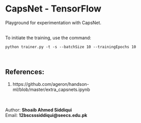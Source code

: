 # CapsNet - TensorFlow

Playground for experimentation with CapsNet.

<br/>To initiate the training, use the command:
```
python trainer.py -t -s --batchSize 10 --trainingEpochs 10
```

<br/>
<h2>References:</h2>
<ol>
<li>https://github.com/ageron/handson-ml/blob/master/extra_capsnets.ipynb</li>
</ol>
<br/><br/> Author: <b>Shoaib Ahmed Siddiqui</b>
<br/> Email: <b>12bscsssiddiqui@seecs.edu.pk</b>
